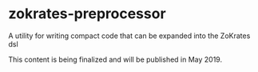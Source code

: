 # zokrates-preprocessor
A utility for writing compact code that can be expanded into the ZoKrates dsl

This content is being finalized and will be published in May 2019.
